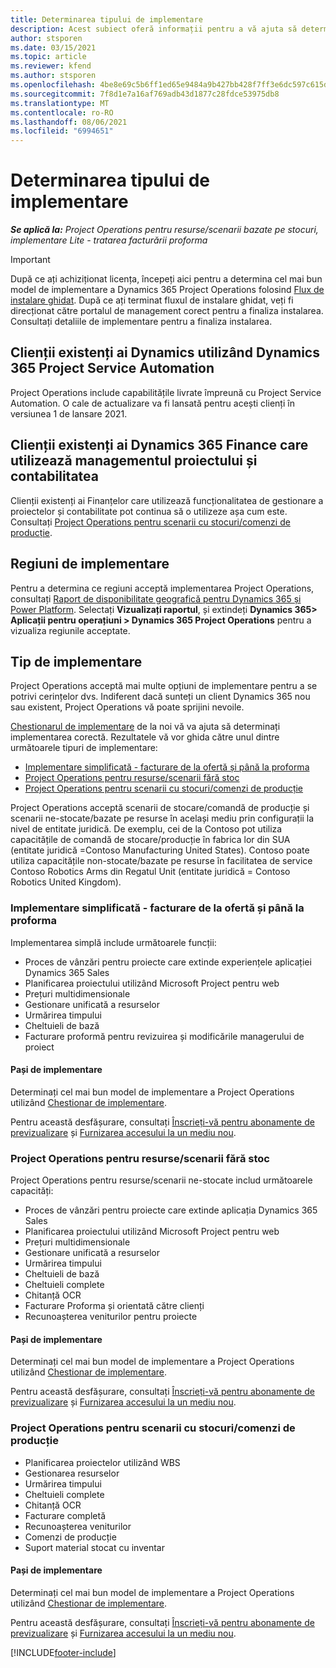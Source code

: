 ```yaml
---
title: Determinarea tipului de implementare
description: Acest subiect oferă informații pentru a vă ajuta să determinați tipul corect de implementare a operațiunilor de proiect pentru compania dvs.
author: stsporen
ms.date: 03/15/2021
ms.topic: article
ms.reviewer: kfend
ms.author: stsporen
ms.openlocfilehash: 4be8e69c5b6ff1ed65e9484a9b427bb428f7ff3e6dc597c615d5586da52867ef
ms.sourcegitcommit: 7f8d1e7a16af769adb43d1877c28fdce53975db8
ms.translationtype: MT
ms.contentlocale: ro-RO
ms.lasthandoff: 08/06/2021
ms.locfileid: "6994651"
---
```

# <a name="determine-your-deployment-type"></a>Determinarea tipului de implementare

_**Se aplică la:** Project Operations pentru resurse/scenarii bazate pe stocuri, implementare Lite - tratarea facturării proforma_

> [!IMPORTANT]
> După ce ați achiziționat licența, începeți aici pentru a determina cel mai bun model de implementare a Dynamics 365 Project Operations folosind [Flux de instalare ghidat](https://aka.ms/provisionprojectoperations).
> După ce ați terminat fluxul de instalare ghidat, veți fi direcționat către portalul de management corect pentru a finaliza instalarea. Consultați detaliile de implementare pentru a finaliza instalarea.


## <a name="existing-customers-of-dynamics-using-dynamics-365-project-service-automation"></a>Clienții existenți ai Dynamics utilizând Dynamics 365 Project Service Automation
Project Operations include capabilitățile livrate împreună cu Project Service Automation. O cale de actualizare va fi lansată pentru acești clienți în versiunea 1 de lansare 2021.

## <a name="existing-customers-of-dynamics-365-finance-using-project-management-and-accounting"></a>Clienții existenți ai Dynamics 365 Finance care utilizează managementul proiectului și contabilitatea 

Clienții existenți ai Finanțelor care utilizează funcționalitatea de gestionare a proiectelor și contabilitate pot continua să o utilizeze așa cum este. Consultați [Project Operations pentru scenarii cu stocuri/comenzi de producție](#pma).


## <a name="deployment-regions"></a>Regiuni de implementare
Pentru a determina ce regiuni acceptă implementarea Project Operations, consultați [Raport de disponibilitate geografică pentru Dynamics 365 și Power Platform](https://dynamics.microsoft.com/en-us/geographic-availability/). Selectați **Vizualizați raportul**, și extindeți **Dynamics 365> Aplicații pentru operațiuni > Dynamics 365 Project Operations** pentru a vizualiza regiunile acceptate.

## <a name="deployment-types"></a>Tip de implementare
Project Operations acceptă mai multe opțiuni de implementare pentru a se potrivi cerințelor dvs. Indiferent dacă sunteți un client Dynamics 365 nou sau existent, Project Operations vă poate sprijini nevoile.

[Chestionarul de implementare](https://aka.ms/provisionprojectoperations) de la noi vă va ajuta să determinați implementarea corectă. Rezultatele vă vor ghida către unul dintre următoarele tipuri de implementare:

- [Implementare simplificată - facturare de la ofertă și până la proforma](#lite)
- [Project Operations pentru resurse/scenarii fără stoc](#integrated)
- [Project Operations pentru scenarii cu stocuri/comenzi de producție](#pma)

Project Operations acceptă scenarii de stocare/comandă de producție și scenarii ne-stocate/bazate pe resurse în același mediu prin configurații la nivel de entitate juridică. De exemplu, cei de la Contoso pot utiliza capacitățile de comandă de stocare/producție în fabrica lor din SUA (entitate juridică =Contoso Manufacturing United States). Contoso poate utiliza capacitățile non-stocate/bazate pe resurse în facilitatea de service Contoso Robotics Arms din Regatul Unit (entitate juridică = Contoso Robotics United Kingdom).

### <a name="lite-deployment---deal-to-proforma-invoicing"></a><a  name="lite"></a>Implementare simplificată - facturare de la ofertă și până la proforma

Implementarea simplă include următoarele funcții:

- Proces de vânzări pentru proiecte care extinde experiențele aplicației Dynamics 365 Sales
- Planificarea proiectului utilizând Microsoft Project pentru web
- Prețuri multidimensionale
- Gestionare unificată a resurselor
- Urmărirea timpului
- Cheltuieli de bază
- Facturare proformă pentru revizuirea și modificările managerului de proiect 

#### <a name="deployment-steps"></a>Pași de implementare
Determinați cel mai bun model de implementare a Project Operations utilizând [Chestionar de implementare](https://aka.ms/provisionprojectoperations).

Pentru această desfășurare, consultați [Înscrieți-vă pentru abonamente de previzualizare](lite-preview-subscription-sign-up.md) și [Furnizarea accesului la un mediu nou](lite-deployment.md). 


### <a name="project-operations-for-resourcenon-stocked-scenarios"></a><a name="integrated"></a>Project Operations pentru resurse/scenarii fără stoc
Project Operations pentru resurse/scenarii ne-stocate includ următoarele capacități:
 
- Proces de vânzări pentru proiecte care extinde aplicația Dynamics 365 Sales
- Planificarea proiectului utilizând Microsoft Project pentru web
- Prețuri multidimensionale
- Gestionare unificată a resurselor
- Urmărirea timpului
- Cheltuieli de bază
- Cheltuieli complete
- Chitanță OCR
- Facturare Proforma și orientată către clienți 
- Recunoașterea veniturilor pentru proiecte

#### <a name="deployment-steps"></a>Pași de implementare
Determinați cel mai bun model de implementare a Project Operations utilizând [Chestionar de implementare](https://aka.ms/provisionprojectoperations).

Pentru această desfășurare, consultați [Înscrieți-vă pentru abonamente de previzualizare](resource-sign-up-preview-subscription.md) și [Furnizarea accesului la un mediu nou](resource-provision-new-environment.md). 


### <a name="project-operations-for-stockedproduction-order-scenarios"></a><a name="pma"></a>Project Operations pentru scenarii cu stocuri/comenzi de producție

- Planificarea proiectelor utilizând WBS
- Gestionarea resurselor
- Urmărirea timpului
- Cheltuieli complete
- Chitanță OCR
- Facturare completă
- Recunoașterea veniturilor
- Comenzi de producție
- Suport material stocat cu inventar

#### <a name="deployment-steps"></a>Pași de implementare
Determinați cel mai bun model de implementare a Project Operations utilizând [Chestionar de implementare](https://aka.ms/provisionprojectoperations).

Pentru această desfășurare, consultați [Înscrieți-vă pentru abonamente de previzualizare](/dynamics365/fin-ops-core/dev-itpro/dev-tools/sign-up-preview-subscription?toc=%2fdynamics365%2ffinance%2ftoc.json) și [Furnizarea accesului la un mediu nou](/dynamics365/fin-ops-core/dev-itpro/deployment/deploy-demo-environment?toc=%2fdynamics365%2ffinance%2ftoc.json). 



[!INCLUDE[footer-include](../includes/footer-banner.md)]